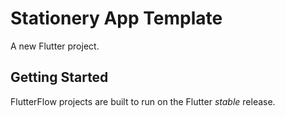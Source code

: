# Stationery App Template

A new Flutter project.

## Getting Started

FlutterFlow projects are built to run on the Flutter _stable_ release.
